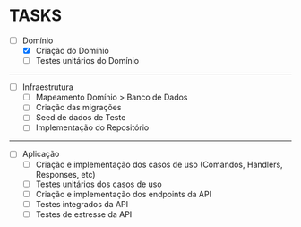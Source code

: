 # TASKS

- [ ] Domínio
  - [x] Criação do Domínio
  - [ ] Testes unitários do Domínio

---

- [ ] Infraestrutura
  - [ ] Mapeamento Domínio > Banco de Dados
  - [ ] Criação das migrações
  - [ ] Seed de dados de Teste
  - [ ] Implementação do Repositório

---

- [ ] Aplicação
  - [ ] Criação e implementação dos casos de uso (Comandos, Handlers, Responses, etc)
  - [ ] Testes unitários dos casos de uso
  - [ ] Criação e implementação dos endpoints da API
  - [ ] Testes integrados da API
  - [ ] Testes de estresse da API
